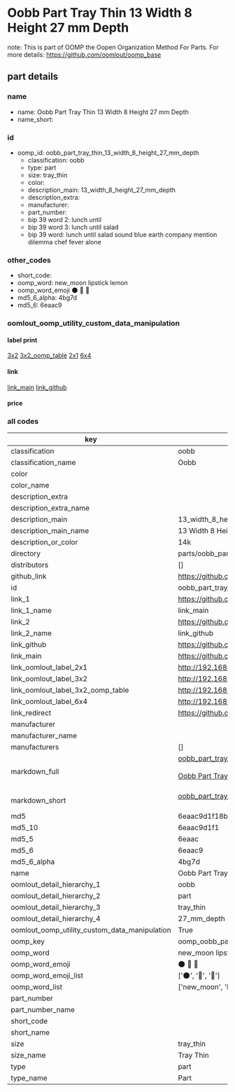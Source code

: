 # Oobb Part Tray Thin 13 Width 8 Height 27 mm Depth  

note: This is part of OOMP the Oopen Organization Method For Parts. For more details: https://github.com/oomlout/oomp_base

##  part details
  







### name
* name: Oobb Part Tray Thin 13 Width 8 Height 27 mm Depth
* name_short: 
### id
* oomp_id: oobb_part_tray_thin_13_width_8_height_27_mm_depth
  * classification: oobb
  * type: part
  * size: tray_thin
  * color: 
  * description_main: 13_width_8_height_27_mm_depth
  * description_extra: 
  * manufacturer: 
  * part_number: 
  * bip 39 word 2: lunch until
  * bip 39 word 3: lunch until salad
  * bip 39 word: lunch until salad sound blue earth company mention dilemma chef fever alone

### other_codes
* short_code: 
* oomp_word: new_moon lipstick lemon
* oomp_word_emoji :new_moon: :lipstick: :lemon:
* md5_6_alpha: 4bg7d
* md5_6: 6eaac9






### oomlout_oomp_utility_custom_data_manipulation
#### label print
[3x2](http://192.168.1.245:1112/?label=oomp%204bg7d)
[3x2_oomp_table](http://192.168.1.108:1112/?label=oomp%204bg7d)
[2x1](http://192.168.1.242:1112/?label=oomp%204bg7d)
[6x4](http://192.168.1.55:1112/?label=oomp%204bg7d)    

#### link

[link_main](https://github.com/oomlout/oomlout_oomp_version_1_messy/tree/main/parts/oobb_part_tray_thin_13_width_8_height_27_mm_depth) [link_github](https://github.com/oomlout/oomlout_oomp_version_1_messy/tree/main/parts/oobb_part_tray_thin_13_width_8_height_27_mm_depth)                             

#### price







### all codes 
| key | value |  
| --- | --- |  
| classification | oobb |  
| classification_name | Oobb |  
| color |  |  
| color_name |  |  
| description_extra |  |  
| description_extra_name |  |  
| description_main | 13_width_8_height_27_mm_depth |  
| description_main_name | 13 Width 8 Height 27 mm Depth |  
| description_or_color | 14k |  
| directory | parts/oobb_part_tray_thin_13_width_8_height_27_mm_depth |  
| distributors | [] |  
| github_link | https://github.com/oomlout/oomlout_oomp_part_src/tree/main/parts/oobb_part_tray_thin_13_width_8_height_27_mm_depth |  
| id | oobb_part_tray_thin_13_width_8_height_27_mm_depth |  
| link_1 | https://github.com/oomlout/oomlout_oomp_version_1_messy/tree/main/parts/oobb_part_tray_thin_13_width_8_height_27_mm_depth |  
| link_1_name | link_main |  
| link_2 | https://github.com/oomlout/oomlout_oomp_version_1_messy/tree/main/parts/oobb_part_tray_thin_13_width_8_height_27_mm_depth |  
| link_2_name | link_github |  
| link_github | https://github.com/oomlout/oomlout_oomp_version_1_messy/tree/main/parts/oobb_part_tray_thin_13_width_8_height_27_mm_depth |  
| link_main | https://github.com/oomlout/oomlout_oomp_version_1_messy/tree/main/parts/oobb_part_tray_thin_13_width_8_height_27_mm_depth |  
| link_oomlout_label_2x1 | http://192.168.1.242:1112/?label=oomp%204bg7d |  
| link_oomlout_label_3x2 | http://192.168.1.245:1112/?label=oomp%204bg7d |  
| link_oomlout_label_3x2_oomp_table | http://192.168.1.108:1112/?label=oomp%204bg7d |  
| link_oomlout_label_6x4 | http://192.168.1.55:1112/?label=oomp%204bg7d |  
| link_redirect | https://github.com/oomlout/oomlout_oomp_version_1_messy/tree/main/parts/oobb_part_tray_thin_13_width_8_height_27_mm_depth |  
| manufacturer |  |  
| manufacturer_name |  |  
| manufacturers | [] |  
| markdown_full | [oobb_part_tray_thin_13_width_8_height_27_mm_depth](none)<br>[](none)<br>[Oobb Part Tray Thin 13 Width 8 Height 27 Mm Depth](none)<br><br> |  
| markdown_short | [oobb_part_tray_thin_13_width_8_height_27_mm_depth](none)<br><br> |  
| md5 | 6eaac9d1f18b05d1158c2cfd7cbb8c29 |  
| md5_10 | 6eaac9d1f1 |  
| md5_5 | 6eaac |  
| md5_6 | 6eaac9 |  
| md5_6_alpha | 4bg7d |  
| name | Oobb Part Tray Thin 13 Width 8 Height 27 mm Depth |  
| oomlout_detail_hierarchy_1 | oobb |  
| oomlout_detail_hierarchy_2 | part |  
| oomlout_detail_hierarchy_3 | tray_thin |  
| oomlout_detail_hierarchy_4 | 27_mm_depth |  
| oomlout_oomp_utility_custom_data_manipulation | True |  
| oomp_key | oomp_oobb_part_tray_thin_13_width_8_height_27_mm_depth |  
| oomp_word | new_moon lipstick lemon |  
| oomp_word_emoji | :new_moon: :lipstick: :lemon: |  
| oomp_word_emoji_list | [':new_moon:', ':lipstick:', ':lemon:'] |  
| oomp_word_list | ['new_moon', 'lipstick', 'lemon'] |  
| part_number |  |  
| part_number_name |  |  
| short_code |  |  
| short_name |  |  
| size | tray_thin |  
| size_name | Tray Thin |  
| type | part |  
| type_name | Part |  
